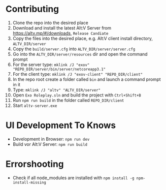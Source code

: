 # Contributing
1. Clone the repo into the desired place
2. Download and install the latest Alt:V Server from https://altv.mp/#/downloads, `Release Candiate`
3. Copy the files into the desired place, e.g. Alt:V client install directory, `ALTV_DIR/server`
4. Copy the `build/server.cfg` into `ALTV_DIR/server/server.cfg`
5. Go into the `ALTV_DIR/server/resources` dir and open the command prompt
6. For the server type: `mklink /J "exov" "REPO_DIR/server/bin/server/netcoreapp3.1"`
7. For the client type: `mklink /J "exov-client" "REPO_DIR/client"`
8. In the repo root create a folder called `bin` and launch a command prompt in it
9. Type: `mklink /J "altv" "ALTV_DIR/server"`
10. Open `Exo Roleplay.sln` and build the project with `Ctrl+Shift+B`
11. Run `npm run build` in the folder called `REPO_DIR/client`
12. Start `altv-server.exe`

# UI Development To Knows
* Development in Browser: `npm run dev`
* Build vor Alt:V Server: `npm run build`

# Errorshooting
* Check if all node_modules are installed with `npm install -g npm-install-missing`
